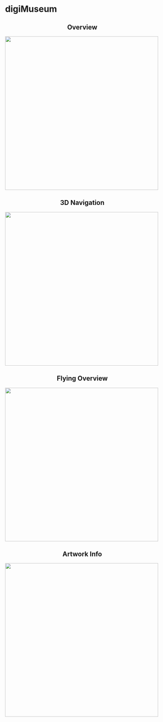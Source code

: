 # digiMuseum

<p align="center">

<h2 align="center">Overview</h2>
<img src= "https://github.com/jimmyadg/digiMuseum/blob/master/screenshots/overview.png" width="500"/>
<br/>
<h2 align="center">3D Navigation</h2>
<img src= "https://github.com/jimmyadg/digiMuseum/blob/master/screenshots/navigation.png" width="500"/>
<br/>
<h2 align="center">Flying Overview</h2>
<img src= "https://github.com/jimmyadg/digiMuseum/blob/master/screenshots/fly.png" width="500"/>
<br/>
<h2 align="center">Artwork Info</h2>
<img src= "https://github.com/jimmyadg/digiMuseum/blob/master/screenshots/info.png" width="500"/>


</p>
